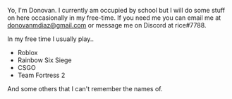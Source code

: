 Yo, I'm Donovan. I currently am occupied by school but I will do some stuff on here occasionally in my free-time.
If you need me you can email me at donovanmdiaz@gmail.com or message me on Discord at rice#7788.

In my free time I usually play..
- Roblox
- Rainbow Six Siege
- CSGO
- Team Fortress 2

And some others that I can't remember the names of.
